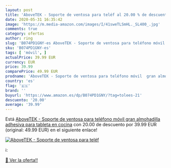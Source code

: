 ```yaml
---
layout: post
title: 'AboveTEK - Soporte de ventosa para teléf al 20.00 % de descuento'
date: 2020-05-31 16:35:42
image: 'https://m.media-amazon.com/images/I/41sweTLSmHL._SL400_.jpg'
comments: true
category: ofertas
author: ring
slug: 'B074PD1GNY-es AboveTEK - Soporte de ventosa para teléfono móvil gran...'
sku: 'B074PD1GNY-es'
tags: [ 'móvil', ]
actualPrice: 39.99 EUR
currency: EUR
price: 39.99
comparePrice: 49.99 EUR
prodname: 'AboveTEK - Soporte de ventosa para teléfono móvil  gran almohadilla adhesiva para tableta en cocina'
country: 'es'
flag: '🇪🇸'
brand: ''
buyurl: 'https://www.amazon.es/dp/B074PD1GNY/?tag=tolees-21'
descuento: '20.00'
average: '39.99'
---
```


Está [AboveTEK - Soporte de ventosa para teléfono móvil  gran almohadilla adhesiva para tableta en cocina](https://www.amazon.es/dp/B074PD1GNY/?tag=tolees-21) con 20.00 de descuento por 39.99 EUR (original: 49.99 EUR) en el siguiente enlace!

[![AboveTEK - Soporte de ventosa para teléf](https://m.media-amazon.com/images/I/41sweTLSmHL._SL400_.jpg)](https://www.amazon.es/dp/B074PD1GNY/?tag=tolees-21)

ℹ️:


[🛒 Ver la oferta!!](https://www.amazon.es/dp/B074PD1GNY/?tag=tolees-21)
